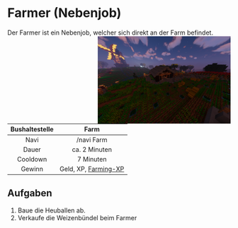 # Farmer (Nebenjob)
Der Farmer ist ein Nebenjob, welcher sich direkt an der Farm befindet. <img align="right" width="300" eight="150" src="../../../assets/image/nebenjobs/Farmer.png">



| Bushaltestelle | Farm |
| :-: | :-: |
| Navi | /navi Farm |
| Dauer | ca. 2 Minuten |
| Cooldown | 7 Minuten |
| Gewinn | Geld, XP, [Farming-XP](../..//pages/skills/farming.md) |

## Aufgaben
1. Baue die Heuballen ab.
2. Verkaufe die Weizenbündel beim Farmer
